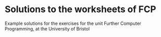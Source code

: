 # Solutions to the worksheets of FCP
Example solutions for the exercises for the unit Further Computer Programming, at the University of Bristol
